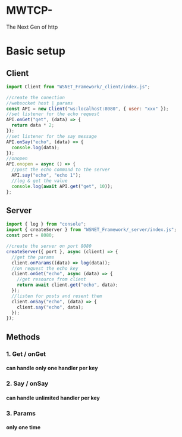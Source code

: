 # MWTCP-

The Next Gen of http

# Basic setup

## Client

```js
import Client from "WSNET_Framework/_client/index.js";

//create the conection
//websocket host | params
const API = new Client("ws:localhost:8080", { user: "xxx" });
//set listener for the echo request
API.onGet("get", (data) => {
  return data * 2;
});
//set listener for the say message
API.onSay("echo", (data) => {
  console.log(data);
});
//onopen
API.onopen = async () => {
  //post the echo command to the server
  API.say("echo", "echo 1");
  //log & get the value
  console.log(await API.get("get", 10));
};
```

## Server

```js
import { log } from "console";
import { createServer } from "WSNET_Framework/_server/index.js";
const port = 8080;

//create the server on port 8080
createServer({ port }, async (client) => {
  //get the params
  client.onParams((data) => log(data));
  //on request the echo key
  client.onGet("echo", async (data) => {
    //get resource from client
    return await client.get("echo", data);
  });
  //listen for posts and resent them
  client.onSay("echo", (data) => {
    client.say("echo", data);
  });
});
```

## Methods

### 1. Get / onGet

#### can handle only one handler per key

### 2. Say / onSay

#### can handle unlimited handler per key

### 3. Params

#### only one time